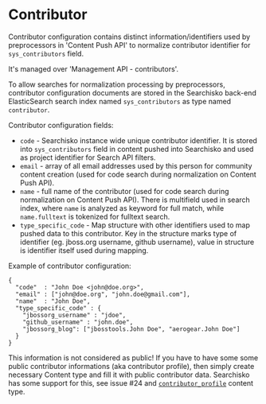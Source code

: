 Contributor
===========

Contributor configuration contains distinct information/identifiers used
by preprocessors in 'Content Push API' to normalize contributor identifier 
for `sys_contributors` field.

It's managed over 'Management API - contributors'.

To allow searches for normalization processing by preprocessors, contributor 
configuration documents are stored in the Searchisko back-end ElasticSearch search 
index named `sys_contributors` as type named `contributor`.

Contributor configuration fields:

* `code` - Searchisko instance wide unique contributor identifier. It is stored into 
  `sys_contributors` field in content pushed into Searchisko and used as
  project identifier for Search API filters.
* `email` - array of all email addresses used by this person for community 
  content creation (used for code search during normalization on Content Push API). 
* `name` - full name of the contributor (used for code search during normalization 
  on Content Push API). There is multifield used in search index, where `name` is 
  analyzed as keyword for full match, while `name.fulltext` is tokenized for fulltext search.  
* `type_specific_code` - Map structure with other identifiers used to map pushed 
  data to this contributor. Key in the structure marks type of identifier (eg. 
  jboss.org username, github username), value in structure is identifier itself 
  used during mapping.

Example of contributor configuration:

	{
	  "code"  : "John Doe <john@doe.org>",
	  "email" : ["john@doe.org", "john.doe@gmail.com"],
	  "name"  : "John Doe",
	  "type_specific_code" : {
	    "jbossorg_username" : "jdoe",
	    "github_username" : "john.doe",
	    "jbossorg_blog": ["jbosstools.John Doe", "aerogear.John Doe"]
	  }
	}


This information is not considered as public! If you have 
to have some some public contributor informations (aka contributor profile), then simply create 
necessary Content type and fill it with public contributor data. Searchisko has some support for this, 
see issue #24 and [`contributor_profile`](../content/contributor_profile.md) content type.